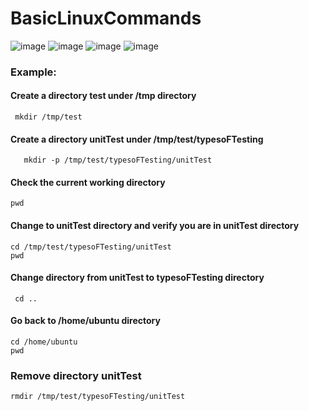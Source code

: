 # BasicLinuxCommands

![image](https://user-images.githubusercontent.com/84008107/133887357-c7695a90-4663-496c-8903-7ce34bffa5b7.png)
![image](https://user-images.githubusercontent.com/84008107/133887360-aab67be9-5a59-4576-820b-e8b63231776e.png)
![image](https://user-images.githubusercontent.com/84008107/133887361-f93f0b26-6217-49b0-bb5a-c8c6796832e6.png)
![image](https://user-images.githubusercontent.com/84008107/133887364-1e59f135-bc49-49ae-a020-776ff163f46e.png)

### Example: 
#### Create a directory test under /tmp directory
```
 mkdir /tmp/test
```
#### Create a directory unitTest under /tmp/test/typesoFTesting
```
   mkdir -p /tmp/test/typesoFTesting/unitTest
```

#### Check the current working directory
```
pwd
```
####  Change to unitTest directory and verify you are in unitTest directory
```
cd /tmp/test/typesoFTesting/unitTest
pwd
```
#### Change directory from unitTest to typesoFTesting directory
```
 cd ..
```
#### Go back to /home/ubuntu directory
```
cd /home/ubuntu
pwd
```
### Remove directory unitTest
```
rmdir /tmp/test/typesoFTesting/unitTest 
```



